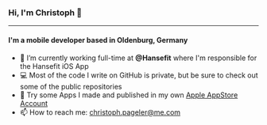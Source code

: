 ### Hi, I'm Christoph 👋

---

#### I'm a mobile developer based in Oldenburg, Germany

- 🏢 I’m currently working full-time at **@Hansefit** where I'm responsible for the Hansefit iOS App
- 💻 Most of the code I write on GitHub is private, but be sure to check out some of the public repositories
- 📱 Try some Apps I made and published in my own <a href="https://apps.apple.com/de/developer/christoph-pageler/id933638039">Apple AppStore Account</a>
- 📫 How to reach me: christoph.pageler@me.com


<!--
**cpageler93/cpageler93** is a ✨ _special_ ✨ repository because its `README.md` (this file) appears on your GitHub profile.

Here are some ideas to get you started:

- 🌱 I’m currently learning ...
- 👯 I’m looking to collaborate on ...
- 🤔 I’m looking for help with ...
- 💬 Ask me about ...
- 😄 Pronouns: ...
- ⚡ Fun fact: ...
-->
